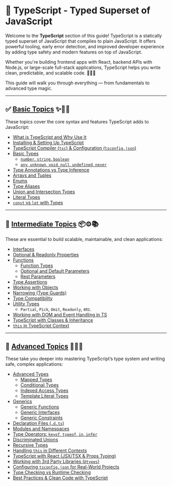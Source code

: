 # 📘 TypeScript - Typed Superset of JavaScript

Welcome to the **TypeScript** section of this guide! TypeScript is a statically typed superset of JavaScript that compiles to plain JavaScript. It offers powerful tooling, early error detection, and improved developer experience by adding type safety and modern features on top of JavaScript.

Whether you're building frontend apps with React, backend APIs with Node.js, or large-scale full-stack applications, TypeScript helps you write clean, predictable, and scalable code. 📐🚀🧠

This guide will walk you through everything — from fundamentals to advanced type magic.

---


## ✅ [**Basic Topics**](./Basic.md#) ✨📘🧩

These topics cover the core syntax and features TypeScript adds to JavaScript:

- [What is TypeScript and Why Use It](./Basic.md#what-is-typescript-and-why-use-it)
- [Installing & Setting Up TypeScript](./Basic.md#installing--setting-up-typescript)
- [TypeScript Compiler (`tsc`) & Configuration (`tsconfig.json`)](./Basic.md#typescript-compiler-tsc--configuration-tsconfigjson)
- [Basic Types](./Basic.md#basic-types)
    - [`number`, `string`, `boolean`](./Basic.md#number-string-boolean)
    - [`any`, `unknown`, `void`, `null`, `undefined`, `never`](./Basic.md#any-unknown-void-null-undefined-never)
- [Type Annotations vs Type Inference](./Basic.md#type-annotations-vs-type-inference)
- [Arrays and Tuples](./Basic.md#arrays-and-tuples)
- [Enums](./Basic.md#enums)
- [Type Aliases](./Basic.md#type-aliases)
- [Union and Intersection Types](./Basic.md#union-and-intersection-types)
- [Literal Types](./Basic.md#literal-types)
- [`const` vs `let` with Types](./Basic.md#const-vs-let-with-types)

---

## 🚀 [**Intermediate Topics**](./Intermediate.md#) 📦⚙️📚

These are essential to build scalable, maintainable, and clean applications:

- [Interfaces](./Intermediate.md#interfaces)
- [Optional & Readonly Properties](./Intermediate.md#optional--readonly-properties)
- [Functions](./Intermediate.md#functions)
  - [Function Types](./Intermediate.md#function-types)
  - [Optional and Default Parameters](./Intermediate.md#optional-and-default-parameters)
  - [Rest Parameters](./Intermediate.md#rest-parameters)
- [Type Assertions](./Intermediate.md#type-assertions)
- [Working with Objects](./Intermediate.md#working-with-objects)
- [Narrowing (Type Guards)](./Intermediate.md#narrowing-type-guards)
- [Type Compatibility](./Intermediate.md#type-compatibility)
- [Utility Types](./Intermediate.md#utility-types)
  - `Partial`, `Pick`, `Omit`, `Readonly`, etc.
- [Working with DOM and Event Handling in TS](./Intermediate.md#working-with-dom-and-event-handling-in-ts)
- [TypeScript with Classes & Inheritance](./Intermediate.md#typescript-with-classes--inheritance)
- [`this` in TypeScript Context](./Intermediate.md#this-in-typescript-context)

---

## 🧠 [**Advanced Topics**](./Advanced.md#) 🧠💡📐

These take you deeper into mastering TypeScript’s type system and writing safe, complex applications:

- [Advanced Types](./Advanced.md#advanced-types)
    - [Mapped Types](./Advanced.md#🔹-mapped-types)
    - [Conditional Types](./Advanced.md#🔹-conditional-types)
    - [Indexed Access Types](./Advanced.md#🔹-indexed-access-types)
    - [Template Literal Types](./Advanced.md#🔹-template-literal-types)
- [Generics](./Advanced.md#generics)
    - [Generic Functions](./Advanced.md#🔹-generic-functions)
    - [Generic Interfaces](./Advanced.md#🔹-generic-interfaces)
    - [Generic Constraints](./Advanced.md#🔹-generic-constraints)
- [Declaration Files (`.d.ts`)](./Advanced.md#declaration-files-dts)
- [Modules and Namespaces](./Advanced.md#modules-and-namespaces)
- [Type Operators: `keyof`, `typeof`, `in`, `infer`](./Advanced.md#type-operators-keyof-typeof-in-infer)
- [Discriminated Unions](./Advanced.md#discriminated-unions)
- [Recursive Types](./Advanced.md#recursive-types)
- [Handling `this` in Different Contexts](./Advanced.md#handling-this-in-different-contexts)
- [TypeScript with React (JSX/TSX & Props Typing)](./Advanced.md#typescript-with-react-jsxtsx--props-typing)
- [Working with 3rd Party Libraries (`@types`)](./Advanced.md#working-with-3rd-party-libraries-types)
- [Configuring `tsconfig.json` for Real-World Projects](./Advanced.md#configuring-tsconfigjson-for-real-world-projects)
- [Type Checking vs Runtime Checking](./Advanced.md#type-checking-vs-runtime-checking)
- [Best Practices & Clean Code with TypeScript](./Advanced.md#best-practices--clean-code-with-typescript)
